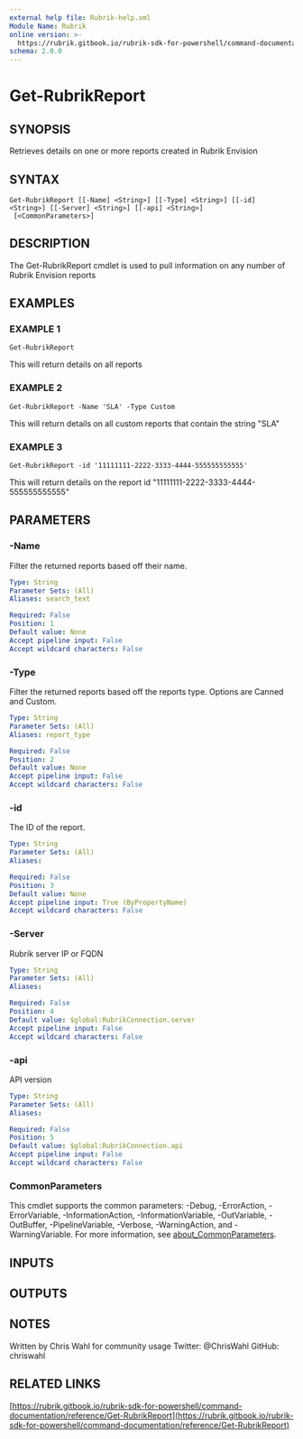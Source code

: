 ```yaml
---
external help file: Rubrik-help.xml
Module Name: Rubrik
online version: >-
  https://rubrik.gitbook.io/rubrik-sdk-for-powershell/command-documentation/reference/Get-RubrikReport
schema: 2.0.0
---
```


# Get-RubrikReport

## SYNOPSIS

Retrieves details on one or more reports created in Rubrik Envision

## SYNTAX

```text
Get-RubrikReport [[-Name] <String>] [[-Type] <String>] [[-id] <String>] [[-Server] <String>] [[-api] <String>]
 [<CommonParameters>]
```

## DESCRIPTION

The Get-RubrikReport cmdlet is used to pull information on any number of Rubrik Envision reports

## EXAMPLES

### EXAMPLE 1

```text
Get-RubrikReport
```

This will return details on all reports

### EXAMPLE 2

```text
Get-RubrikReport -Name 'SLA' -Type Custom
```

This will return details on all custom reports that contain the string "SLA"

### EXAMPLE 3

```text
Get-RubrikReport -id '11111111-2222-3333-4444-555555555555'
```

This will return details on the report id "11111111-2222-3333-4444-555555555555"

## PARAMETERS

### -Name

Filter the returned reports based off their name.

```yaml
Type: String
Parameter Sets: (All)
Aliases: search_text

Required: False
Position: 1
Default value: None
Accept pipeline input: False
Accept wildcard characters: False
```

### -Type

Filter the returned reports based off the reports type. Options are Canned and Custom.

```yaml
Type: String
Parameter Sets: (All)
Aliases: report_type

Required: False
Position: 2
Default value: None
Accept pipeline input: False
Accept wildcard characters: False
```

### -id

The ID of the report.

```yaml
Type: String
Parameter Sets: (All)
Aliases:

Required: False
Position: 3
Default value: None
Accept pipeline input: True (ByPropertyName)
Accept wildcard characters: False
```

### -Server

Rubrik server IP or FQDN

```yaml
Type: String
Parameter Sets: (All)
Aliases:

Required: False
Position: 4
Default value: $global:RubrikConnection.server
Accept pipeline input: False
Accept wildcard characters: False
```

### -api

API version

```yaml
Type: String
Parameter Sets: (All)
Aliases:

Required: False
Position: 5
Default value: $global:RubrikConnection.api
Accept pipeline input: False
Accept wildcard characters: False
```

### CommonParameters

This cmdlet supports the common parameters: -Debug, -ErrorAction, -ErrorVariable, -InformationAction, -InformationVariable, -OutVariable, -OutBuffer, -PipelineVariable, -Verbose, -WarningAction, and -WarningVariable. For more information, see [about\_CommonParameters](http://go.microsoft.com/fwlink/?LinkID=113216).

## INPUTS

## OUTPUTS

## NOTES

Written by Chris Wahl for community usage Twitter: @ChrisWahl GitHub: chriswahl

## RELATED LINKS

[https://rubrik.gitbook.io/rubrik-sdk-for-powershell/command-documentation/reference/Get-RubrikReport](https://rubrik.gitbook.io/rubrik-sdk-for-powershell/command-documentation/reference/Get-RubrikReport)

